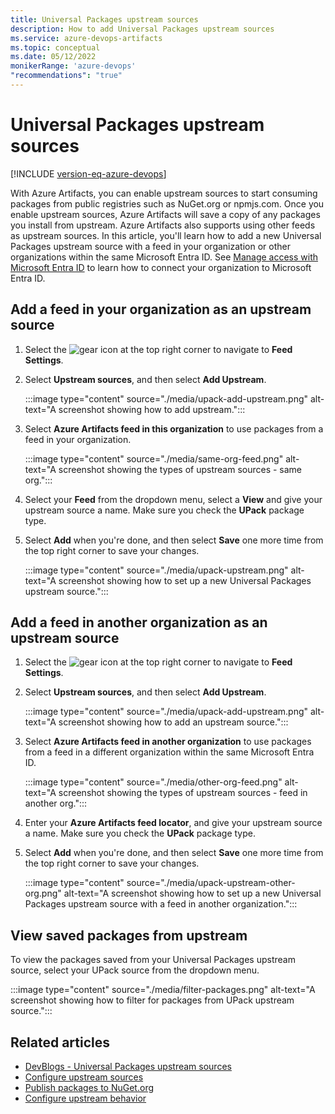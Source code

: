 ```yaml
---
title: Universal Packages upstream sources
description: How to add Universal Packages upstream sources
ms.service: azure-devops-artifacts
ms.topic: conceptual
ms.date: 05/12/2022
monikerRange: 'azure-devops'
"recommendations": "true"
---
```


# Universal Packages upstream sources

[!INCLUDE [version-eq-azure-devops](../../includes/version-eq-azure-devops.md)]

With Azure Artifacts, you can enable upstream sources to start consuming packages from public registries such as NuGet.org or npmjs.com. Once you enable upstream sources, Azure Artifacts will save a copy of any packages you install from upstream. Azure Artifacts also supports using other feeds as upstream sources. In this article, you'll learn how to add a new Universal Packages upstream source with a feed in your organization or other organizations within the same Microsoft Entra ID. See [Manage access with Microsoft Entra ID](../../organizations/accounts/connect-organization-to-azure-ad.md) to learn how to connect your organization to Microsoft Entra ID.

## Add a feed in your organization as an upstream source

1. Select the ![gear icon](../../media/icons/gear-icon.png) at the top right corner to navigate to **Feed Settings**.

1. Select **Upstream sources**, and then select **Add Upstream**.

    :::image type="content" source="./media/upack-add-upstream.png" alt-text="A screenshot showing how to add upstream.":::

1. Select **Azure Artifacts feed in this organization** to use packages from a feed in your organization.

    :::image type="content" source="./media/same-org-feed.png" alt-text="A screenshot showing the types of upstream sources - same org.":::

1. Select your **Feed** from the dropdown menu, select a **View** and give your upstream source a name. Make sure you check the **UPack** package type.

1. Select **Add** when you're done, and then select **Save** one more time from the top right corner to save your changes.

    :::image type="content" source="./media/upack-upstream.png" alt-text="A screenshot showing how to set up a new Universal Packages upstream source.":::

## Add a feed in another organization as an upstream source

1. Select the ![gear icon](../../media/icons/gear-icon.png) at the top right corner to navigate to **Feed Settings**.

1. Select **Upstream sources**, and then select **Add Upstream**.

    :::image type="content" source="./media/upack-add-upstream.png" alt-text="A screenshot showing how to add an upstream source.":::

1. Select **Azure Artifacts feed in another organization** to use packages from a feed in a different organization within the same Microsoft Entra ID.

    :::image type="content" source="./media/other-org-feed.png" alt-text="A screenshot showing the types of upstream sources - feed in another org.":::

1. Enter your **Azure Artifacts feed locator**, and give your upstream source a name. Make sure you check the **UPack** package type.

1. Select **Add** when you're done, and then select **Save** one more time from the top right corner to save your changes.

    :::image type="content" source="./media/upack-upstream-other-org.png" alt-text="A screenshot showing how to set up a new Universal Packages upstream source with a feed in another organization.":::

## View saved packages from upstream

To view the packages saved from your Universal Packages upstream source, select your UPack source from the dropdown menu.

:::image type="content" source="./media/filter-packages.png" alt-text="A screenshot showing how to filter for packages from UPack upstream source.":::

## Related articles

- [DevBlogs - Universal Packages upstream sources](https://devblogs.microsoft.com/devops/azure-artifacts-introduces-new-upstreaming-capabilities/)
- [Configure upstream sources](../how-to/set-up-upstream-sources.md)
- [Publish packages to NuGet.org](../nuget/publish-to-nuget-org.md)
- [Configure upstream behavior](../concepts/upstream-behavior.md)
